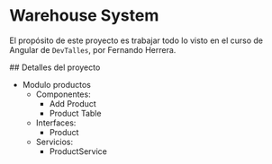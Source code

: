 # Warehouse System

El propósito de este proyecto es trabajar todo lo visto en el curso de Angular de `DevTalles`, por Fernando Herrera.

## Detalles del proyecto

- Modulo productos
  - Componentes:
    - Add Product
    - Product Table
  - Interfaces:
    - Product
  - Servicios:
    - ProductService
